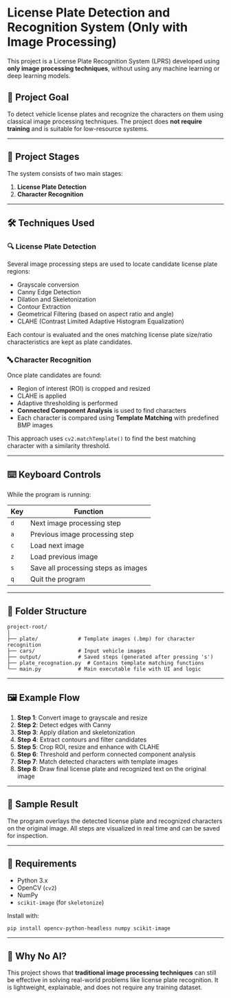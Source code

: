 # License Plate Detection and Recognition System (Only with Image Processing)

This project is a License Plate Recognition System (LPRS) developed using **only image processing techniques**, without using any machine learning or deep learning models.

## 🎯 Project Goal

To detect vehicle license plates and recognize the characters on them using classical image processing techniques. The project does **not require training** and is suitable for low-resource systems.

---

## 🧩 Project Stages

The system consists of two main stages:

1. **License Plate Detection**
2. **Character Recognition**

---

## 🛠️ Techniques Used

### 🔍 License Plate Detection
Several image processing steps are used to locate candidate license plate regions:
- Grayscale conversion
- Canny Edge Detection
- Dilation and Skeletonization
- Contour Extraction
- Geometrical Filtering (based on aspect ratio and angle)
- CLAHE (Contrast Limited Adaptive Histogram Equalization)

Each contour is evaluated and the ones matching license plate size/ratio characteristics are kept as plate candidates.

### 🔤 Character Recognition
Once plate candidates are found:
- Region of interest (ROI) is cropped and resized
- CLAHE is applied
- Adaptive thresholding is performed
- **Connected Component Analysis** is used to find characters
- Each character is compared using **Template Matching** with predefined BMP images

This approach uses `cv2.matchTemplate()` to find the best matching character with a similarity threshold.

---

## ⌨️ Keyboard Controls

While the program is running:

| Key | Function                     |
|-----|------------------------------|
| `d` | Next image processing step   |
| `a` | Previous image processing step |
| `c` | Load next image              |
| `z` | Load previous image          |
| `s` | Save all processing steps as images |
| `q` | Quit the program             |

---

## 📂 Folder Structure

```
project-root/
│
├── plate/             # Template images (.bmp) for character recognition
├── cars/              # Input vehicle images
├── output/            # Saved steps (generated after pressing 's')
├── plate_recognation.py  # Contains template matching functions
└── main.py            # Main executable file with UI and logic
```

---

## 🖼️ Example Flow

1. **Step 1**: Convert image to grayscale and resize  
2. **Step 2**: Detect edges with Canny  
3. **Step 3**: Apply dilation and skeletonization  
4. **Step 4**: Extract contours and filter candidates  
5. **Step 5**: Crop ROI, resize and enhance with CLAHE  
6. **Step 6**: Threshold and perform connected component analysis  
7. **Step 7**: Match detected characters with template images  
8. **Step 8**: Draw final license plate and recognized text on the original image

---

## 🧪 Sample Result

The program overlays the detected license plate and recognized characters on the original image. All steps are visualized in real time and can be saved for inspection.

---

## 🔋 Requirements

- Python 3.x
- OpenCV (`cv2`)
- NumPy
- `scikit-image` (for `skeletonize`)

Install with:

```bash
pip install opencv-python-headless numpy scikit-image
```

---

## 🧠 Why No AI?

This project shows that **traditional image processing techniques** can still be effective in solving real-world problems like license plate recognition. It is lightweight, explainable, and does not require any training dataset.

